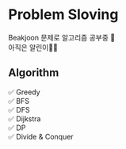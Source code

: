 # Problem Sloving
Beakjoon 문제로 알고리즘 공부중 🤯   
아직은 알린이👶🏻

## Algorithm

✅ Greedy   
✅ BFS   
✅ DFS   
✅ Dijkstra   
✅ DP   
✅ Divide & Conquer   
